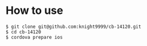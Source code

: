 # How to use

```
$ git clone git@github.com:knight9999/cb-14120.git
$ cd cb-14120
$ cordova prepare ios
```
